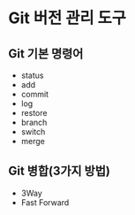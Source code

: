 # Git 버전 관리 도구
## Git 기본 명령어 

- status
- add
- commit
- log
- restore
- branch
- switch
- merge

## Git 병합(3가지 방법)
- 3Way
- Fast Forward
